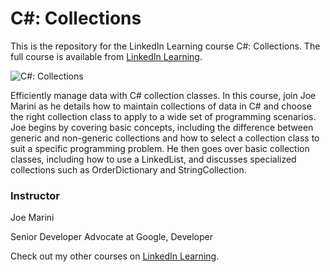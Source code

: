 # C#: Collections

This is the repository for the LinkedIn Learning course C#: Collections. The full course is available from [LinkedIn Learning][lil-course-url].

![C#: Collections][lil-thumbnail-url]

Efficiently manage data with C# collection classes. In this course, join Joe Marini as he details how to maintain collections of data in C# and choose the right collection class to apply to a wide set of programming scenarios. Joe begins by covering basic concepts, including the difference between generic and non-generic collections and how to select a collection class to suit a specific programming problem. He then goes over basic collection classes, including how to use a LinkedList, and discusses specialized collections such as OrderDictionary and StringCollection.

### Instructor

Joe Marini

Senior Developer Advocate at Google, Developer

Check out my other courses on [LinkedIn Learning](https://www.linkedin.com/learning/instructors/joe-marini).

[lil-course-url]: https://www.linkedin.com/learning/c-sharp-collections
[lil-thumbnail-url]: https://camo.githubusercontent.com/3e95ab7380a901e19da3e702a3b9bef136e696f2e826fbe0956a347be933b60d/68747470733a2f2f6d656469612e6c6963646e2e636f6d2f646d732f696d6167652f433445304441514764467433535a4b454f5f772f6c6561726e696e672d7075626c69632d63726f705f3637355f313230302f302f313637383236323533333230313f653d3231343734383336343726763d6265746126743d6d47342d4a62396b2d5754704e4e357457587772574736787264727a4b7044423857583652393830746655
